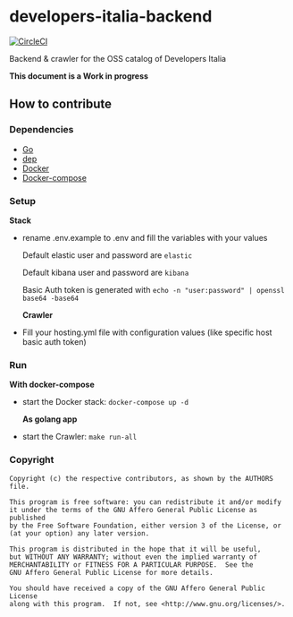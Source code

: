 # developers-italia-backend

[![CircleCI](https://circleci.com/gh/italia/developers-italia-backend/tree/master.svg?style=svg)](https://circleci.com/gh/italia/developers-italia-backend/tree/master)

Backend &amp; crawler for the OSS catalog of Developers Italia

**This document is a Work in progress**

## How to contribute

### Dependencies

* [Go](https://golang.org/)
* [dep](https://github.com/golang/dep)
* [Docker](https://www.docker.com/)
* [Docker-compose](https://docs.docker.com/compose/)

### Setup

**Stack**

* rename .env.example to .env and fill the variables with your values

  Default elastic user and password are `elastic`

  Default kibana user and password are `kibana`

  Basic Auth token is generated with `echo -n "user:password" | openssl base64 -base64`

  **Crawler**

* Fill your hosting.yml file with configuration values (like specific host basic auth token)

### Run

**With docker-compose**

* start the Docker stack: `docker-compose up -d`

  **As golang app**

* start the Crawler: `make run-all`

### Copyright

```
Copyright (c) the respective contributors, as shown by the AUTHORS file.

This program is free software: you can redistribute it and/or modify
it under the terms of the GNU Affero General Public License as published
by the Free Software Foundation, either version 3 of the License, or
(at your option) any later version.

This program is distributed in the hope that it will be useful,
but WITHOUT ANY WARRANTY; without even the implied warranty of
MERCHANTABILITY or FITNESS FOR A PARTICULAR PURPOSE.  See the
GNU Affero General Public License for more details.

You should have received a copy of the GNU Affero General Public License
along with this program.  If not, see <http://www.gnu.org/licenses/>.
```
